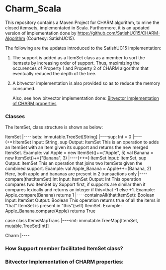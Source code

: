 # Charm_Scala

This repository contains a Maven Project for CHARM algorithm, to mine the closed itemsets, implementated in Scala. Furthermore, it is an updated version of implementation done by https://github.com/SatishUC15/CHARM-Algorithm (Courtesy: SatishUC15).

The following are the updates introduced to the SatishUC15 implementation:

1. The support is added as a ItemSet class as a member to sort the itemsets by increasing order of support. Thus, maximizing the occurences of Property 1 and Property 2 of CHARM algorithm that eventually reduced the depth of the tree.

2. A bitvector implementation is also provided so as to reduce the memory consumed. 
    
    Also, see how bitvector implementation done: [Bitvector Implementation of CHARM properties](#bitvector-implementation-of-charm-properties)

### Classes

The ItemSet,  class structure is shown as below:

ItemSet
|----isets: immutable.TreeSet[String]
|----sup: Int = 0
|----(+=):ItemSet
        Input: String<ItemName>, sup<Support of the ItemSet>
        Output: ItemSet
        This is an operation to adds an ItemSet with an Item given its support and returns the new merged ItemSet.
        Example: val Apple = new ItemSet()+=("Apple", 5)
                 val Banana = new ItemSet()+=("Banana", 3)
|----(++=):ItemSet
        Input: ItemSet<ItemSet2Name>, sup<Combined Support>
        Output: ItemSet
        This an operation that joins two ItemSets given the combined support.
        Example: val Apple_Banana = Apple++=(Banana, 2)
                 Here, both apple and bananas are present in 2 transactions only 
|----compare(that:ItemSet):Int
        Input: ItemSet
        Output: Int
        This operation compares two ItemSet by Support first, if supports are similar then it compares lexically and returns an integer if this<that -1 else +1.
        Example: Apple.compare(Banana)
                 returns 1
|----containsAll(that:ItemSet): Boolean
        Input: ItemSet
        Output: Boolean
        This operation returns true of all the items in "that" ItemSet is present in "this"(self) ItemSet.
        Example: Apple_Banana.compare(Apple)
                 returns True                                                                                                          

case class ItemsMapTrans
|----imt: immutable.TreeMap[ItemSet, mutable.TreeSet[Int]]

Charm 
|----


### How Support member facilitated ItemSet class?
                                                                                                                                                     
### Bitvector Implementation of CHARM properties:







